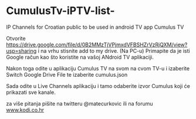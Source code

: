 # CumulusTv-iPTV-list-
IP Channels for Croatian public to be used in android TV app Cumulus TV

Otvorite https://drive.google.com/file/d/0B2MMzTjVPjmxdVFBSHZrVzRjQXM/view?usp=sharing i na vrhu stisnite add to my drive. (Na PC-u) Primapite da je isti Google račun kao što koristite na vašoj ANdroid TV aplikaciji.

Nakon toga odite u aplikaciju Cumulus TV na svom na cvom TV-u i izaberite Switch Google Drive File te izaberite cumulus.json

Sada odite u Live Channels aplikaciju i tamo odaberite izvor Cumulus koji će prikazati sve kanale.

za više pitanja pišite na twitteru @matecurkovic ili na forumu  www.kodi.co.hr
